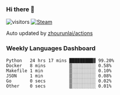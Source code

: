 ### Hi there 👋

![visitors](https://visitor-badge.glitch.me/badge?page_id=zhourunlai)
[![Steam](https://img.shields.io/badge/dynamic/json?label=Steam&query=%24.data.totalSubs&url=https%3A%2F%2Fapi.spencerwoo.com%2Fsubstats%2F%3Fsource%3DsteamGames%26queryKey%3D76561198285156854&suffix=%20Games&logo=steam&labelColor=134375&color=0b1a37&longCache=true)](http://steamcommunity.com/profiles/76561198285156854)

Auto updated by <a href="https://github.com/zhourunlai/zhourunlai/actions" target="_blank">zhourunlai/actions</a>

### Weekly Languages Dashboard

<!--PART:wakatime-->
```text
Python   24 hrs 17 mins █████████▓ 99.20%
Docker   8 mins         ▒░░░░░░░░░ 0.58%
Makefile 1 min          ▒░░░░░░░░░ 0.10%
JSON     1 min          ▒░░░░░░░░░ 0.08%
Go       0 secs         ▒░░░░░░░░░ 0.02%
Other    0 secs         ▒░░░░░░░░░ 0.01%
```
<!--PART:wakatime-->
